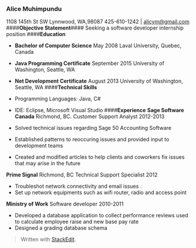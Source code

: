 ### **Alice Muhimpundu**
1108 145th St SW  Lynnwood, WA,98087
425-610-1242 |  alicym@gmail.com
####**Objective Statement**####
Seeking a software developer internship position
####**Education**
 - **Bachelor of Computer Science** May 2008  Laval University, Quebec, Canada
 - **Java Programming Certificate** September 2015  University of Washington, Seattle, WA
 - **Net Development Certificate** August 2013  University of Washington, Seattle, WA
####**Technical Skills**

 - Programming Languages: Java, C#
 - IDE: Eclipse, Microsoft Visual Studio
####**Experience**
**Sage Software Canada** Richmond, BC.
Customer Support Analyst  2012-2013
  
 - Solved technical issues regarding Sage 50 Accounting Software
 - Established patterns to reoccuring  issues and provided input to development teams
 - Created and modified articles to help clients and coworkers fix issues that may arise in the future

**Prime Signal** Richmond, BC
Technical Support Specialist 2012

 - Troubleshot network connectivity and email issues .
 - Set up network equipments such as wifi router, radio and access point

**Ministry of Work**
Software developer 2010-2011

 - Developed a database application to collect performance reviews used to calculate employee raise and new base pay rate
 - Designed a grading database schema

> Written with [StackEdit](https://stackedit.io/).